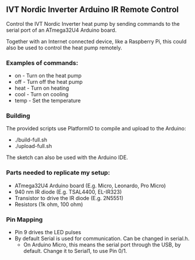 ## IVT Nordic Inverter Arduino IR Remote Control

Control the IVT Nordic Inverter heat pump by sending commands to the serial port of an ATmega32U4 Arduino board.

Together with an Internet connected device, like a Raspberry Pi, this could also be used to control the heat pump remotely.

### Examples of commands:
* on   - Turn on the heat pump
* off  - Turn off the heat pump
* heat - Turn on heating
* cool - Turn on cooling
* temp - Set the temperature

### Building
The provided scripts use PlatformIO to compile and upload to the Arduino:
* ./build-full.sh
* ./upload-full.sh

The sketch can also be used with the Arduino IDE.

### Parts needed to replicate my setup:
* ATmega32U4 Arduino board (E.g. Micro, Leonardo, Pro Micro)
* 940 nm IR diode (E.g. TSAL4400, EL-IR323)
* Transistor to drive the IR diode (E.g. 2N5551) 
* Resistors (1k ohm, 100 ohm)

### Pin Mapping
* Pin 9 drives the LED pulses
* By default Serial is used for communication. Can be changed in serial.h.
  * On Arduino Micro, this means the serial port through the USB, by default. Change it to Serial1, to use Pin 0/1.

